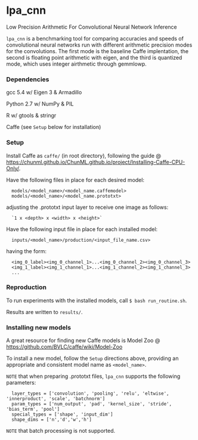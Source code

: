 # **lpa_cnn**

Low Precision Arithmetic For Convolutional Neural Network Inference

`lpa_cnn` is a benchmarking tool for comparing accuracies and speeds of convolutional neural networks run with different arithmetic precision modes for the convolutions. The first mode is the baseline Caffe implentation, the second is floating point arithmetic with eigen, and the third is quantized mode, which uses integer airthmetic through gemmlowp.

### **Dependencies**

gcc 5.4 w/ Eigen 3 & Armadillo

Python 2.7 w/ NumPy & PIL

R w/ gtools & stringr

Caffe (see `Setup` below for installation)

### **Setup**

Install Caffe as `caffe/` (in root directory), following the guide @ https://chunml.github.io/ChunML.github.io/project/Installing-Caffe-CPU-Only/.

Have the following files in place for each desired model:

      models/<model_name>/<model_name.caffemodel>
      models/<model_name>/<model_name.prototxt>

adjusting the .prototxt input layer to receive one image as follows:

      `1 x <depth> x <width> x <height>`

Have the following input file in place for each installed model:

      inputs/<model_name>/production/<input_file_name.csv>

having the form:

      <img_0_label><img_0_channel_1>...<img_0_channel_2><img_0_channel_3>
      <img_1_label><img_1_channel_1>...<img_1_channel_2><img_1_channel_3>
      ...

### **Reproduction**

To run experiments with the installed models, call `$ bash run_routine.sh`.

Results are written to `results/`.

### **Installing new models**

A great resource for finding new Caffe models is Model Zoo @ https://github.com/BVLC/caffe/wiki/Model-Zoo

To install a new model, follow the `Setup` directions above, providing an appropriate and consistent model name as `<model_name>`.

`NOTE` that when preparing .prototxt files, `lpa_cnn` supports the following parameters:

      layer_types = ['convolution', 'pooling', 'relu', 'eltwise', 'innerproduct', 'scale', 'batchnorm']
      param_types = ['num_output', 'pad', 'kernel_size', 'stride', 'bias_term', 'pool']
      special_types = ['shape', 'input_dim']
      shape_dims = ['n','d','w','h']

`NOTE` that batch processing is not supported.
